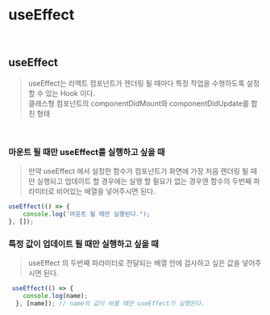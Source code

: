 # useEffect 

<br>

## useEffect 

> useEffect는 리액트 컴포넌트가 렌더링 될 때마다 특정 작업을 수행하도록 설정 할 수 있는 Hook 이다. <br> 
> 클래스형 컴포넌트의 componentDidMount와 componentDidUpdate를 합친 형태 

<br>

### 마운트 될 때만 useEffect를 실행하고 싶을 때 

> 만약 useEffect 에서 설정한 함수가 컴포넌트가 화면에 가장 처음 렌더링 될 때만 실행되고 업데이트 할 경우에는 실행 할 필요가 없는 경우엔 함수의 두번째 파라미터로 비어있는 배열을 넣어주시면 된다. 

```js
useEffect(() => {
    console.log('마운트 될 때만 실행된다.");
}, []);
```

### 특정 값이 업데이트 될 때만 실행하고 싶을 때 

>useEffect 의 두번째 파라미터로 전달되는 배열 안에 검사하고 싶은 값을 넣어주시면 된다. 
```js
 useEffect(() => {
    console.log(name);
  }, [name]); // name의 값이 바뀔 때만 useEffect가 실행된다. 
```

